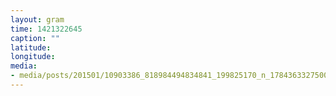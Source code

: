 ```yaml
---
layout: gram
time: 1421322645
caption: ""
latitude: 
longitude: 
media:
- media/posts/201501/10903386_818984494834841_199825170_n_17843633275000351.jpg
---
```

